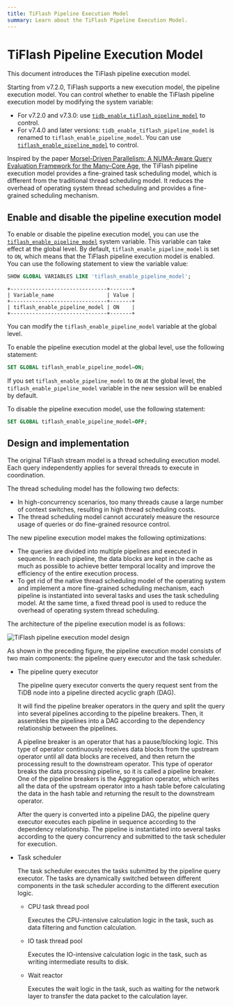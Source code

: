 ```yaml
---
title: TiFlash Pipeline Execution Model
summary: Learn about the TiFlash Pipeline Execution Model.
---
```


# TiFlash Pipeline Execution Model

This document introduces the TiFlash pipeline execution model.

Starting from v7.2.0, TiFlash supports a new execution model, the pipeline execution model. You can control whether to enable the TiFlash pipeline execution model by modifying the system variable:

- For v7.2.0 and v7.3.0: use [`tidb_enable_tiflash_pipeline_model`](https://docs.pingcap.com/tidb/v7.2/system-variables#tidb_enable_tiflash_pipeline_model-new-in-v720) to control.
- For v7.4.0 and later versions: `tidb_enable_tiflash_pipeline_model` is renamed to `tiflash_enable_pipeline_model`. You can use [`tiflash_enable_pipeline_model`](/system-variables.md#tiflash_enable_pipeline_model-new-in-v740) to control.

Inspired by the paper [Morsel-Driven Parallelism: A NUMA-Aware Query Evaluation Framework for the Many-Core Age](https://dl.acm.org/doi/10.1145/2588555.2610507), the TiFlash pipeline execution model provides a fine-grained task scheduling model, which is different from the traditional thread scheduling model. It reduces the overhead of operating system thread scheduling and provides a fine-grained scheduling mechanism.

## Enable and disable the pipeline execution model

To enable or disable the pipeline execution model, you can use the [`tiflash_enable_pipeline_model`](/system-variables.md#tiflash_enable_pipeline_model-new-in-v720) system variable. This variable can take effect at the global level. By default, `tiflash_enable_pipeline_model` is set to `ON`, which means that the TiFlash pipeline execution model is enabled. You can use the following statement to view the variable value:

```sql
SHOW GLOBAL VARIABLES LIKE 'tiflash_enable_pipeline_model';
```

```
+-------------------------------+-------+
| Variable_name                 | Value |
+-------------------------------+-------+
| tiflash_enable_pipeline_model | ON    |
+-------------------------------+-------+
```

You can modify the `tiflash_enable_pipeline_model` variable at the global level.

To enable the pipeline execution model at the global level, use the following statement:

```sql
SET GLOBAL tiflash_enable_pipeline_model=ON;
```

If you set `tiflash_enable_pipeline_model` to `ON` at the global level, the `tiflash_enable_pipeline_model` variable in the new session will be enabled by default.

To disable the pipeline execution model, use the following statement:

```sql
SET GLOBAL tiflash_enable_pipeline_model=OFF;
```

## Design and implementation

The original TiFlash stream model is a thread scheduling execution model. Each query independently applies for several threads to execute in coordination.

The thread scheduling model has the following two defects:

- In high-concurrency scenarios, too many threads cause a large number of context switches, resulting in high thread scheduling costs.
- The thread scheduling model cannot accurately measure the resource usage of queries or do fine-grained resource control.

The new pipeline execution model makes the following optimizations:

- The queries are divided into multiple pipelines and executed in sequence. In each pipeline, the data blocks are kept in the cache as much as possible to achieve better temporal locality and improve the efficiency of the entire execution process.
- To get rid of the native thread scheduling model of the operating system and implement a more fine-grained scheduling mechanism, each pipeline is instantiated into several tasks and uses the task scheduling model. At the same time, a fixed thread pool is used to reduce the overhead of operating system thread scheduling.

The architecture of the pipeline execution model is as follows:

![TiFlash pipeline execution model design](/media/tiflash/tiflash-pipeline-model.png)

As shown in the preceding figure, the pipeline execution model consists of two main components: the pipeline query executor and the task scheduler.

- The pipeline query executor

    The pipeline query executor converts the query request sent from the TiDB node into a pipeline directed acyclic graph (DAG).

    It will find the pipeline breaker operators in the query and split the query into several pipelines according to the pipeline breakers. Then, it assembles the pipelines into a DAG according to the dependency relationship between the pipelines.

    A pipeline breaker is an operator that has a pause/blocking logic. This type of operator continuously receives data blocks from the upstream operator until all data blocks are received, and then return the processing result to the downstream operator. This type of operator breaks the data processing pipeline, so it is called a pipeline breaker. One of the pipeline breakers is the Aggregation operator, which writes all the data of the upstream operator into a hash table before calculating the data in the hash table and returning the result to the downstream operator.

    After the query is converted into a pipeline DAG, the pipeline query executor executes each pipeline in sequence according to the dependency relationship. The pipeline is instantiated into several tasks according to the query concurrency and submitted to the task scheduler for execution.

- Task scheduler

    The task scheduler executes the tasks submitted by the pipeline query executor. The tasks are dynamically switched between different components in the task scheduler according to the different execution logic.

    - CPU task thread pool

        Executes the CPU-intensive calculation logic in the task, such as data filtering and function calculation.

    - IO task thread pool

        Executes the IO-intensive calculation logic in the task, such as writing intermediate results to disk.

    - Wait reactor

        Executes the wait logic in the task, such as waiting for the network layer to transfer the data packet to the calculation layer.
